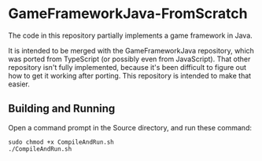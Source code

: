 GameFrameworkJava-FromScratch
=============================

The code in this repository partially implements a game framework in Java.

It is intended to be merged with the GameFrameworkJava repository,
which was ported from TypeScript (or possibly even from JavaScript).
That other repository isn't fully implemented, because it's been difficult
to figure out how to get it working after porting. This repository is
intended to make that easier.


Building and Running
--------------------

Open a command prompt in the Source directory, and run these command:

	sudo chmod +x CompileAndRun.sh
	./CompileAndRun.sh
